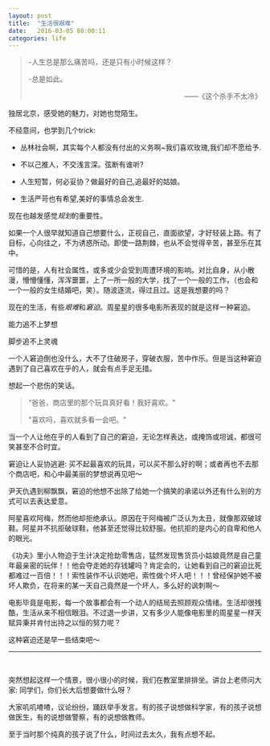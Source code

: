 ```yaml
---
layout: post
title:  "生活很艰难"
date:   2016-03-05 08:00:11
categories: life
---
```


> -人生总是那么痛苦吗，还是只有小时候这样？
> 
> -总是如此。
>
> <p align="right">——《这个杀手不太冷》</p>


独居北京，感受她的魅力，对她也觉陌生。

不经意间，也学到几个trick:

* 丛林社会啊，其实每个人都没有付出的义务啊~我们喜欢玫瑰,我们却不愿给予.

* 不以己推人，不交浅言深。弦断有谁听?

* 人生短暂，何必妥协？做最好的自己,追最好的姑娘。

* 生活严苛也有希望,美好的事情总会发生.


现在也越发感觉*规划*的重要性。

如果一个人很早就知道自己想要什么，正视自己，直面欲望，才好轻装上路。有了目标，心向往之，不为诱惑所动。即使一路荆棘，也从不会觉得辛苦，甚至乐在其中。

可惜的是，人有社会属性，或多或少会受到周遭环境的影响。对比自身，从小散漫，懵懵懂懂，浑浑噩噩，上了一所一般的大学，找了一个一般的工作，（也会和一个一般的女生结婚吧，笑）。随波逐流，得过且过。这是我想要的吗？

现在的生活，有些*艰难*和*窘迫*。周星星的很多电影所表现的就是这样一种窘迫。

能力追不上梦想

脚步追不上灵魂

一个人窘迫倒也没什么，大不了住破房子，穿破衣服，苦中作乐。但是当这种窘迫遇到了自己喜欢在乎的人，就会有点手足无措。

想起一个悲伤的笑话。

> “爸爸，商店里的那个玩具真好看！我好喜欢。"
> 
> "喜欢吗，喜欢就多看一会吧。"

当一个人让他在乎的人看到了自己的窘迫，无论怎样表达，或掩饰或坦诚，都很可笑甚至不合时宜。

窘迫让人妥协逃避: 买不起最喜欢的玩具，可以买不那么好的啊；或者再也不去那个商店吧，和心中最美丽的梦想说再见吧～

尹天仇遇到柳飘飘，窘迫的他想不出除了给她一个搞笑的承诺以外还有什么别的方式可以去表达爱意。

阿星喜欢阿梅，然而他却拒绝承认。原因在于阿梅被广泛认为太丑，就像那双破球鞋。阿星并不抗拒破球鞋，他甚至还觉得比较舒服。他抗拒的是内心的自卑和他人的眼光。

《功夫》里小人物迫于生计决定抢劫零售店，猛然发现售货员小姑娘竟然是自己童年最亲密的玩伴！！他会夺走她的存钱罐吗？肯定会的，让她看到自己的窘迫比死都难过一百倍！！！索性装作不认识她吧，索性做个坏人吧！！！曾经保护她不被坏人欺负，在将来的某一天自己竟然是一个坏人，多么好的讽刺啊～

电影毕竟是电影，每一个故事都会有一个动人的结局去照顾观众情绪。生活却很残酷，生活从来不相信眼泪。不过退一步讲，又有多少人能像电影里的周星星一样天赋异秉并肯付出持之以恒的努力呢？

这种窘迫还是早一些结束吧～

-----

<br>

突然想起这样一个情景，很小很小的时候，我们在教室里排排坐。讲台上老师问大家: 同学们，你们长大后想要做什么呀？

大家叽叽喳喳，议论纷纷，踊跃举手发言。有的孩子说想做科学家，有的孩子说想做医生，有的说想做警察，有的说想做教师。

至于当时那个纯真的孩子说了什么，时间过去太久，我有点想不起。